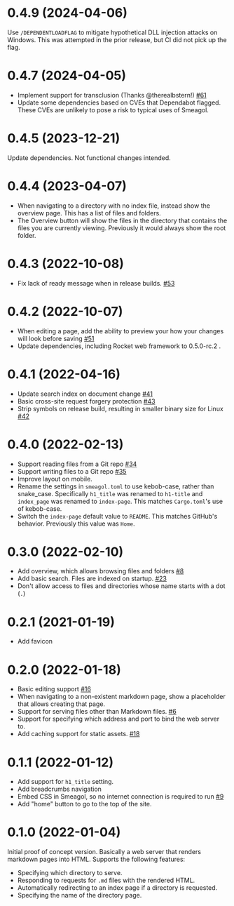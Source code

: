 0.4.9 (2024-04-06)
=====

Use `/DEPENDENTLOADFLAG` to mitigate hypothetical DLL injection attacks on Windows.
This was attempted in the prior release, but CI did not pick up the flag.

0.4.7 (2024-04-05)
=====

* Implement support for transclusion (Thanks @therealbstern!) [#61](https://github.com/AustinWise/smeagol/issues/61)
* Update some dependencies based on CVEs that Dependabot flagged. These CVEs are unlikely to pose
  a risk to typical uses of Smeagol.

0.4.5 (2023-12-21)
=====
Update dependencies. Not functional changes intended.

0.4.4 (2023-04-07)
=====

* When navigating to a directory with no index file, instead show the overview page. This has a list
  of files and folders.
* The Overview button will show the files in the directory that contains the files you are
  currently viewing. Previously it would always show the root folder.

0.4.3 (2022-10-08)
=====

* Fix lack of ready message when in release builds.
  [#53](https://github.com/AustinWise/smeagol/issues/53)

0.4.2 (2022-10-07)
=====

* When editing a page, add the ability to preview your how your changes will
  look before saving [#51](https://github.com/AustinWise/smeagol/issues/51)
* Update dependencies, including Rocket web framework to 0.5.0-rc.2 .

0.4.1 (2022-04-16)
=====

* Update search index on document change [#41](https://github.com/AustinWise/smeagol/issues/41)
* Basic cross-site request forgery protection [#43](https://github.com/AustinWise/smeagol/issues/43)
* Strip symbols on release build, resulting in smaller binary size for Linux [#42](https://github.com/AustinWise/smeagol/issues/42)

0.4.0 (2022-02-13)
=====

* Support reading files from a Git repo [#34](https://github.com/AustinWise/smeagol/issues/34)
* Support writing files to a Git repo [#35](https://github.com/AustinWise/smeagol/issues/35)
* Improve layout on mobile.
* Rename the settings in `smeagol.toml` to use kebob-case, rather than
  snake_case. Specifically `h1_title` was renamed to `h1-title` and `index_page`
  was renamed to `index-page`. This matches `Cargo.toml`'s use of kebob-case.
* Switch the `index-page` default value to `README`. This matches GitHub's
  behavior. Previously this value was `Home`.

0.3.0 (2022-02-10)
=====

* Add overview, which allows browsing files and folders [#8](https://github.com/AustinWise/smeagol/issues/8)
* Add basic search. Files are indexed on startup. [#23](https://github.com/AustinWise/smeagol/issues/23)
* Don't allow access to files and directories whose name starts with a dot (`.`)

0.2.1 (2021-01-19)
=====

* Add favicon

0.2.0 (2022-01-18)
=====

* Basic editing support [#16](https://github.com/AustinWise/smeagol/issues/16)
* When navigating to a non-existent markdown page, show a placeholder that allows creating that page.
* Support for serving files other than Markdown files. [#6](https://github.com/AustinWise/smeagol/issues/6)
* Support for specifying which address and port to bind the web server to.
* Add caching support for static assets. [#18](https://github.com/AustinWise/smeagol/issues/18)

0.1.1 (2022-01-12)
=====

* Add support for `h1_title` setting.
* Add breadcrumbs navigation
* Embed CSS in Smeagol, so no internet connection is required to run [#9](https://github.com/AustinWise/smeagol/issues/9)
* Add "home" button to go to the top of the site.

0.1.0 (2022-01-04)
=====

Initial proof of concept version. Basically a web server that renders markdown
pages into HTML. Supports the following features:

* Specifying which directory to serve.
* Responding to requests for `.md` files with the rendered HTML.
* Automatically redirecting to an index page if a directory is requested.
* Specifying the name of the directory page.
